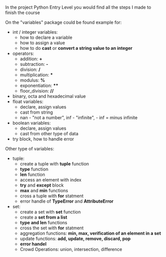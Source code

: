 In the project Python Entry Level you would find all the steps I made to finish the course

On the "variables" package could be found example for:
 - int / integer variables:
   - how to declare a variable
   - how to assign a value
   - how to do <b>cast</b> or <b>convert a string value to an integer</b>
 - operators: 
   - addition: <b>+</b>
   - subtraction: <b>-</b>
   - division: <b>/</b>
   - multiplication: <b>*</b>
   - modulus: <b>%</b>
   - exponentiation: <b>**</b>
   - floor_division: <b>//</b>
 - binary, octa and hexadecimal value
 - float variables:
   - declare, assign values
   - cast from string
   - nan - "not a number", inf - "infinite", - inf = minus infinite
 - boolean variables:
   - declare, assign values
   - cast from other type of data
 - try block, how to handle error

 Other type of variables:
 - tuple:
   - create a tuple with <b>tuple</b> function
   - <b>type</b> function
   - <b>len</b> function
   - access an element with index
   - <b>try</b> and <b>except</b> block
   - <b>max</b> and <b>min</b> functions
   - cross a tuple with <b>for</b> statment 
   - error handle of <b>TypeError</b> and <b>AttributeError</b>
 - set:
   - create a set with <b>set</b> function
   - create a <b>set from a list</b>
   - <b>type and len</b> functions
   - cross the set with <b>for</b> statment
   - aggregation functions: <b>min, max, verification of an element in a set</b>
   - update functions: <b>add, update, remove, discard, pop</b> 
   - <b>error handel</b>
   - Crowd Operations: union, intersection, difference

